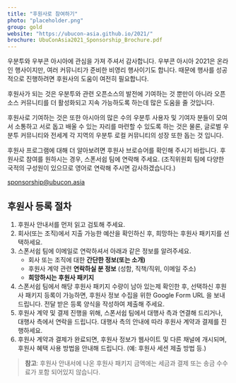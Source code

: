 ```yaml
---
title: "후원사로 참여하기"
photo: "placeholder.png"
group: gold
website: "https://ubucon-asia.github.io/2021/"
brochure: UbuConAsia2021_Sponsorship_Brochure.pdf 
---
```

우분투와 우부콘 아시아에 관심을 가져 주셔서 감사합니다.
우부콘 아시아 2021은 온라인 행사이지만, 여러 커뮤니티가 준비한 비영리 행사이기도 합니다.
때문에 행사를 성공적으로 진행하려면 후원사의 도움이 여전히 필요합니다.

후원사가 되는 것은 우분투와 관련 오픈소스의 발전에 기여하는 것 뿐만이 아니라 오픈소스 커뮤니티를 더 활성화되고 지속 가능하도록 하는데 많은 도움을 줄 것입니다.

후원사로 기여하는 것은 또한 아시아의 많은 수의 우분투 사용자 및 기여자 분들이 모여서 소통하고 서로 돕고 배울 수 있는 자리를 마련할 수 있도록 하는 것은 물론, 글로벌 우분투 커뮤니티와 전세계 각 지역의 우분투 로컬 커뮤니티의 성장 또한 돕는 것 입니다.

후원사 프로그램에 대해 더 알아보려면 후원사 브로슈어를 확인해 주시기 바랍니다.
후원사로 참여를 원하시는 경우, 스폰서쉽 팀에 연락해 주세요. (조직위원회 팀에 다양한 국적의 구성원이 있으므로 영어로 연락해 주시면 감사하겠습니다.)

sponsorship@ubucon.asia

## 후원사 등록 절차
1. 후원사 안내서를 먼저 읽고 검토해 주세요.
2. 회사(또는 조직)에서 지출 가능한 예산을 확인하신 후, 희망하는 후원사 패키지를 선택하세요.
3. 스폰서쉽 팀에 이메일로 연락하셔서 아래과 같은 정보를 알려주세요.
    - 회사 또는 조직에 대한 **간단한 정보(또는 소개)**
    - 후원사 계약 관련 **연락하실 분 정보** (성함, 직책/직위, 이메일 주소)
    - **희망하시는 후원사 패키지** 
4. 스폰서쉽 팀에서 해당 후원사 패키지 수량이 남아 있는제 확인한 후, 선택하신 후원사 패키지 등록이 가능하면, 후원사 정보 수집을 위한 Google Form URL 을 보내 드립니다. 전달 받은 등록 양식을 작성하여 제출해 주세요.
5. 후원사 계약 및 결제 진행을 위해, 스폰서쉽 팀에서 대행사 측과 연결해 드리거나, 대행사 측에서 연락을 드립니다. 대행사 측의 안내에 따라 후원사 계약과 결제를 진행하세요.
6. 후원사 계약과 결제가 완료되면, 후원사 정보가 웹사이트 및 다른 채널에 개시되며, 후원사 혜택 사용 방법을 안내해 드립니다. (예: 후원사 세션 제출 방법 등.)

> **참고**: 후원사 안내서에 나온 후원사 패키지 금액에는 세금과 결제 또는 송금 수수료가 포함 되어있지 않습니다.